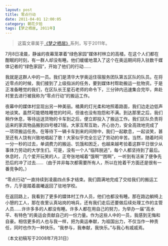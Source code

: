 ```yaml
---
layout: post
title: 零点行动
date: 2011-04-01 12:00:05
category: 朝花夕拾
tags: [梦之栖居, 2011年]
---
```


> 这篇文章属于[《梦之栖居》](/posts/where-the-dreams-reside/)系列，写于2011年。
	
<!--more-->

7月8日凌晨，静谧的夜幕笼罩着“绿色家园”媒体村林立的高楼。在这个人们都在酣眠的时刻，有一群人却没有睡。他们缓缓地潜入了这个在奥运期间将入驻数千媒体记者的“绿色家园”，开始了他们的行动……

我就是这群人中的一员。我们是清华大学奥运住宿服务团队第五区队的队员。在将近零点的时候，我们接到了上级指派的任务，要到媒体村帮助搬运一批物资。于是正准备睡觉的我们，在区队长王星石老师的命令下，三分钟内迅速集合完毕，奔赴村里去进行被我称为“零点行动”的搬运工作。

夜幕中的媒体村显现出另一种美丽。橘黄的灯光柔和地照着路面，我们边走边低声地谈笑。虽然可能牺牲睡觉的时间，但谁也没有抱怨和不满。到达那里之后，我们稍作休息，等待运送货物的卡车到之后，便立即投入了搬运工作。我们区队负责将运来的家具物品搬到四号楼21层。大家互帮互助，齐心协力，安全高效地完成了一项项搬运任务。在等待下一辆卡车到来的间隙中，我们一起歇息，一起谈笑，甚至还有人饶有兴致地唱起了歌！大家似乎完全忘记了劳动的辛苦。当然，随着时间一分一秒的过去，单调费力的搬运、饥饿和困乏，也越来越考验着这群平日很少从事体力劳动的大学生们。可是，没有一个人“临阵脱逃”，每个人都坚持到了最后。休息时，几个爱开玩笑的人，正夸张地喊着“饿啊”“困啊”，一听到有活来了便争先恐后的冲了过去……（由于并非每次都需要所有人，所以在抢着干方面还是很有一番竞争的。）

“零点行动”一直持续到凌晨四点多才结束。我们圆满地完成了交给我们的搬运工作，几乎是踏着晨曦返回了驻地学校。

在返回路上，我看到了更多的媒体村工作人员，他们也都没有睡。那在路边躺椅上小憩的工人，那在夜里认真站岗的哨兵，还有我们走后还要做后续处理工作的主管人员……许许多多的人都没有睡。许多人都在用自己的努力，为举办一届“高水平、有特色”的奥运会贡献自己的一份力量。作为这些人中的一员，我感到无悔和自豪。相信更多的人也与我一样，把为奥运奉献，为祖国出力，不仅当作一种责任，同时也作为一种快乐。“我参与，我奉献，我快乐。”与我心有戚戚焉。

（本文初稿写于2008年7月31日）